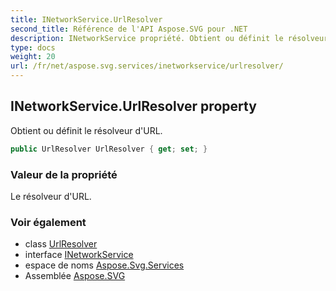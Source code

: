 ```yaml
---
title: INetworkService.UrlResolver
second_title: Référence de l'API Aspose.SVG pour .NET
description: INetworkService propriété. Obtient ou définit le résolveur dURL.
type: docs
weight: 20
url: /fr/net/aspose.svg.services/inetworkservice/urlresolver/
---
```

## INetworkService.UrlResolver property

Obtient ou définit le résolveur d'URL.

```csharp
public UrlResolver UrlResolver { get; set; }
```

### Valeur de la propriété

Le résolveur d'URL.

### Voir également

* class [UrlResolver](../../../aspose.svg.net/urlresolver/)
* interface [INetworkService](../)
* espace de noms [Aspose.Svg.Services](../../inetworkservice/)
* Assemblée [Aspose.SVG](../../../)


